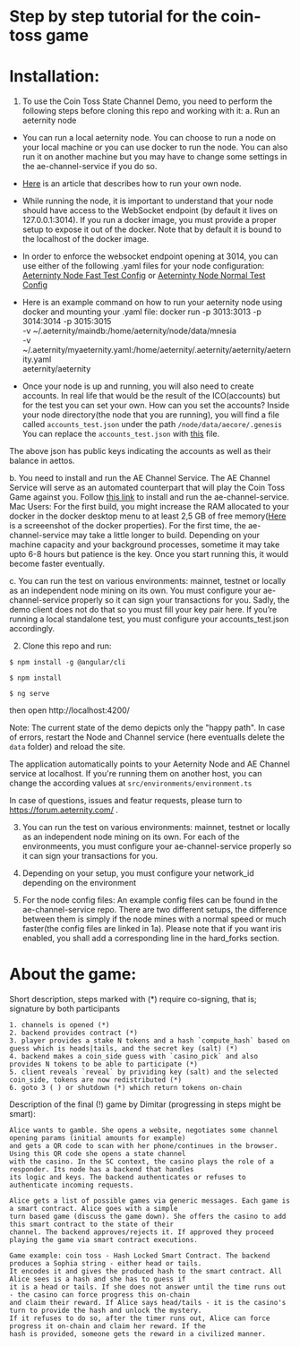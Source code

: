 # Step by step tutorial for the coin-toss game

# Installation: 

1. To use the Coin Toss State Channel Demo, you need to perform the following steps before cloning this repo and working with it:
a. Run an aeternity node
- You can run a local aeternity node. You can choose to run a node on your local machine or you can use docker to run the node. You can also run it on another machine but you may have to change some settings in the ae-channel-service if you do so.
- [Here](https://blog.aeternity.com/why-run-an-ae-node-and-how-to-do-it-8b95a685f683) is an article that describes how to run your own node.
- While running the node, it is important to understand that your node should have access to the WebSocket endpoint (by default it lives on 127.0.0.1:3014). If you run a docker image, you must provide a proper setup to expose it out of the docker. Note that by default it is bound to the localhost of the docker image.
- In order to enforce the websocket endpoint opening at 3014, you can use either of the following .yaml files for your node configuration:
[Aeterninty Node Fast Test Config](https://github.com/aeternity/ae-channel-service/blob/master/test/aeternity_node_fast_test_config.yml)
or
[Aeterninty Node Normal Test Config](https://github.com/aeternity/ae-channel-service/blob/master/test/aeternity_node_normal_test_config.yml)

- Here is an example command on how to run your aeternity node using docker and mounting your .yaml file:
docker run -p 3013:3013 -p 3014:3014 -p 3015:3015 \
    -v ~/.aeternity/maindb:/home/aeternity/node/data/mnesia \
    -v ~/.aeternity/myaeternity.yaml:/home/aeternity/.aeternity/aeternity/aeternity.yaml \
    aeternity/aeternity

- Once your node is up and running, you will also need to create accounts. In real life that would be the result of the ICO(accounts) but for the test you can set your own.
How can you set the accounts?
Inside your node directory(the node that you are running), you will find a file called `accounts_test.json` under the path  `/node/data/aecore/.genesis`
You can replace the `accounts_test.json` with [this](https://github.com/aeternity/ae-channel-service/blob/master/test/accounts_test.json) file.

The above json has public keys indicating the accounts as well as their balance in aettos.

b. You need to install and run the AE Channel Service. The AE Channel Service will serve as an automated counterpart that will play the Coin Toss Game against you. Follow [this link](https://github.com/aeternity/ae-channel-service) to install and run the ae-channel-service. Mac Users: For the first build, you might increase the RAM allocated to your docker in the docker desktop menu to at least 2,5 GB of free memory([Here](https://github.com/gyan0890/coin-toss-game/blob/coin-toss-steps-update/src/assets/img/docker_memory.png?raw=true) is a screeenshot of the docker properties).
For the first time, the ae-channel-service may take a little longer to build. Depending on your machine capacity and your background processes, sometime it may take upto 6-8 hours but patience is the key. Once you start running this, it would become faster eventually.

c. You can run the test on various environments: mainnet, testnet or locally as an independent node mining on its own. You must configure your ae-channel-service properly so it can sign your transactions for you. Sadly, the demo client does not do that so you must fill your key pair here. If you’re running a local standalone test, you must configure your accounts_test.json accordingly.

2. Clone this repo and run:

```
$ npm install -g @angular/cli

$ npm install

$ ng serve
```
then open http://localhost:4200/

Note: The current state of the demo depicts only the "happy path". In case of errors, restart the Node and Channel service (here eventualls delete the `data` folder) and reload the site.

The application automatically points to your Aeternity Node and AE Channel service at localhost. If you're running them on another host, you can change the according values at `src/environments/environment.ts `

In case of questions, issues and featur requests, please turn to https://forum.aeternity.com/ .

3. You can run the test on various environments: mainnet, testnet or locally as an independent node mining on its own. For each of the environmeents, you must configure your ae-channel-service properly so it can sign your transactions for you.

4. Depending on your setup, you must configure your network_id depending on the environment

5. For the node config files:
An example config files can be found in the ae-channel-service repo. There are two different setups, the difference between them is simply if the node mines with a normal speed or much faster(the config files are linked in 1a). Please note that if you want iris enabled, you shall add a corresponding line in the hard_forks section.

# About the game:

Short description, steps marked with (*) require co-signing, that is; signature by both participants 
```
1. channels is opened (*)
2. backend provides contract (*)
3. player provides a stake N tokens and a hash `compute_hash` based on guess which is heads|tails, and the secret key (salt) (*)
4. backend makes a coin_side guess with `casino_pick` and also provides N tokens to be able to participate (*)
5. client reveals `reveal` by prividing key (salt) and the selected coin_side, tokens are now redistributed (*)
6. goto 3 ( ) or shutdown (*) which return tokens on-chain
```

Description of the final (!) game by Dimitar (progressing in steps might be smart):

```
Alice wants to gamble. She opens a website, negotiates some channel opening params (initial amounts for example) 
and gets a QR code to scan with her phone/continues in the browser. Using this QR code she opens a state channel 
with the casino. In the SC context, the casino plays the role of a responder. Its node has a backend that handles 
its logic and keys. The backend authenticates or refuses to authenticate incoming requests.

Alice gets a list of possible games via generic messages. Each game is a smart contract. Alice goes with a simple 
turn based game (discuss the game down). She offers the casino to add this smart contract to the state of their 
channel. The backend approves/rejects it. If approved they proceed playing the game via smart contract executions.

Game example: coin toss - Hash Locked Smart Contract. The backend produces a Sophia string - either head or tails. 
It encodes it and gives the produced hash to the smart contract. All Alice sees is a hash and she has to guess if 
it is a head or tails. If she does not answer until the time runs out - the casino can force progress this on-chain 
and claim their reward. If Alice says head/tails - it is the casino's turn to provide the hash and unlock the mystery. 
If it refuses to do so, after the timer runs out, Alice can force progress it on-chain and claim her reward. If the 
hash is provided, someone gets the reward in a civilized manner.
```
